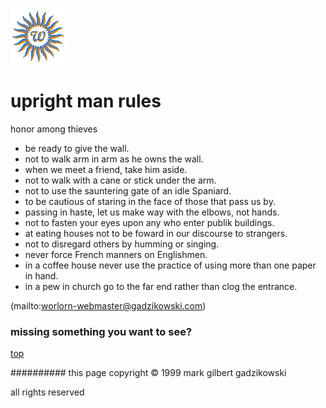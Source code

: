 ![wsun](assets/wsun.gif)

# upright man rules



honor among thieves

* be ready to give the wall.
* not to walk arm in arm as he owns the wall.
* when we meet a friend, take him aside.
* not to walk with a cane or stick under the arm.
* not to use the sauntering gate of an idle Spaniard.
* to be cautious of staring in the face of those that pass us by.
* passing in haste, let us make way with the elbows, not hands.
* not to fasten your eyes upon any who enter publik buildings.
* at eating houses not to be foward in our discourse to strangers.
* not to disregard others by humming or singing.
* never force French manners on Englishmen.
* in a coffee house never use the practice of using more than one paper in hand.
* in a pew in church go to the far end rather than clog the entrance.

 

 

 (mailto:worlorn-webmaster@gadzikowski.com) 


### missing something you want to see?



 [top](#top) 


########## this page copyright © 1999 mark gilbert gadzikowski

all rights reserved